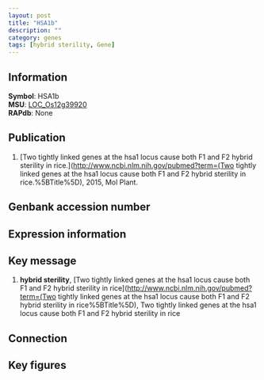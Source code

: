 ```yaml
---
layout: post
title: "HSA1b"
description: ""
category: genes
tags: [hybrid sterility, Gene]
---
```


## Information
__Symbol__: HSA1b  
__MSU__: [LOC_Os12g39920](http://rice.plantbiology.msu.edu/cgi-bin/ORF_infopage.cgi?orf=LOC_Os12g39920)  
__RAPdb__: None  

## Publication
1. [Two tightly linked genes at the hsa1 locus cause both F1 and F2 hybrid sterility in rice.](http://www.ncbi.nlm.nih.gov/pubmed?term=(Two tightly linked genes at the hsa1 locus cause both F1 and F2 hybrid sterility in rice.%5BTitle%5D), 2015, Mol Plant.

## Genbank accession number

## Expression information

## Key message
1. __hybrid sterility__, [Two tightly linked genes at the hsa1 locus cause both F1 and F2 hybrid sterility in rice](http://www.ncbi.nlm.nih.gov/pubmed?term=(Two tightly linked genes at the hsa1 locus cause both F1 and F2 hybrid sterility in rice%5BTitle%5D), Two tightly linked genes at the hsa1 locus cause both F1 and F2 hybrid sterility in rice

## Connection

## Key figures


